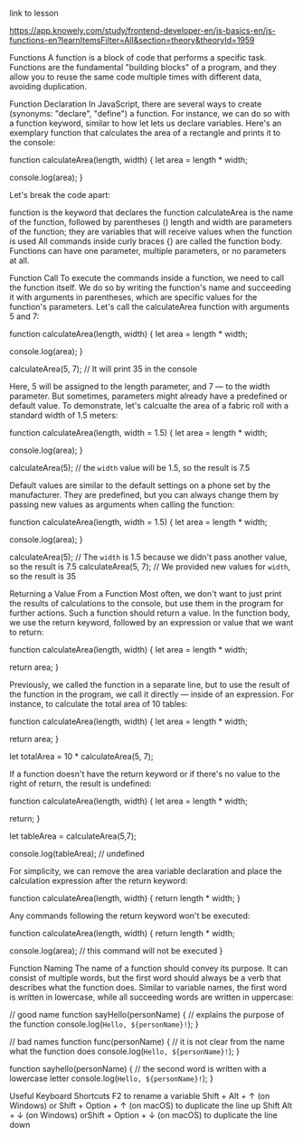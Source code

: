 link to lesson

https://app.knowely.com/study/frontend-developer-en/js-basics-en/js-functions-en?learnItemsFilter=All&section=theory&theoryId=1959



Functions
A function is a block of code that performs a specific task. Functions are the fundamental "building blocks" of a program, and they allow you to reuse the same code multiple times with different data, avoiding duplication.

Function Declaration
In JavaScript, there are several ways to create (synonyms: "declare", "define") a function. For instance, we can do so with a function keyword, similar to how let lets us declare variables. Here's an exemplary function that calculates the area of a rectangle and prints it to the console:

function calculateArea(length, width) {
  let area = length * width;

  console.log(area);
}

Let's break the code apart:

function is the keyword that declares the function
calculateArea is the name of the function, followed by parentheses ()
length and width are parameters of the function; they are variables that will receive values when the function is used
All commands inside curly braces {} are called the function body. Functions can have one parameter, multiple parameters, or no parameters at all.

Function Call
To execute the commands inside a function, we need to call the function itself. We do so by writing the function's name and succeeding it with arguments in parentheses, which are specific values for the function's parameters. Let's call the calculateArea function with arguments 5 and 7:

function calculateArea(length, width) {
  let area = length * width;
  
  console.log(area);
}

calculateArea(5, 7); // It will print 35 in the console

Here, 5 will be assigned to the length parameter, and 7 — to the width parameter. But sometimes, parameters might already have a predefined or default value. To demonstrate, let's calcualte the area of a fabric roll with a standard width of 1.5 meters:

function calculateArea(length, width = 1.5) {
  let area = length * width;
  
  console.log(area);
}

calculateArea(5); // the `width` value will be 1.5, so the result is 7.5

Default values are similar to the default settings on a phone set by the manufacturer. They are predefined, but you can always change them by passing new values as arguments when calling the function:

function calculateArea(length,  width = 1.5) {
  let area = length * width;
  
  console.log(area);
}

calculateArea(5); // The `width` is 1.5 because we didn't pass another value, so the result is 7.5
calculateArea(5, 7); // We provided new values for `width`, so the result is 35

Returning a Value From a Function
Most often, we don't want to just print the results of calculations to the console, but use them in the program for further actions. Such a function should return a value. In the function body, we use the return keyword, followed by an expression or value that we want to return:

function calculateArea(length, width) {
  let area = length * width;
  
  return area;
}

Previously, we called the function in a separate line, but to use the result of the function in the program, we call it directly — inside of an expression. For instance, to calculate the total area of 10 tables:

function calculateArea(length, width) {
  let area = length * width;
  
  return area;
}

let totalArea = 10 * calculateArea(5, 7);

If a function doesn't have the return keyword or if there's no value to the right of return, the result is undefined:

function calculateArea(length,  width) {
  let area = length * width;

  return;
}

let tableArea = calculateArea(5,7);

console.log(tableArea); // undefined

For simplicity, we can remove the area variable declaration and place the calculation expression after the return keyword:

function calculateArea(length, width) {
  return length * width;
}

Any commands following the return keyword won't be executed:

function calculateArea(length, width) {
  return length * width;

  console.log(area); // this command will not be executed
}

Function Naming
The name of a function should convey its purpose. It can consist of multiple words, but the first word should always be a verb that describes what the function does. Similar to variable names, the first word is written in lowercase, while all succeeding words are written in uppercase:

// good name
function sayHello(personName) { // explains the purpose of the function
  console.log(`Hello, ${personName}!`);
}

// bad names
function func(personName) { // it is not clear from the name what the function does
  console.log(`Hello, ${personName}!`);
}

function sayhello(personName) { // the second word is written with a lowercase letter
  console.log(`Hello, ${personName}!`);
}

Useful Keyboard Shortcuts
F2 to rename a variable
Shift + Alt + ↑ (on Windows) or Shift + Option + ↑ (on macOS) to duplicate the line up
Shift Alt + ↓ (on Windows) orShift + Option + ↓ (on macOS) to duplicate the line down



